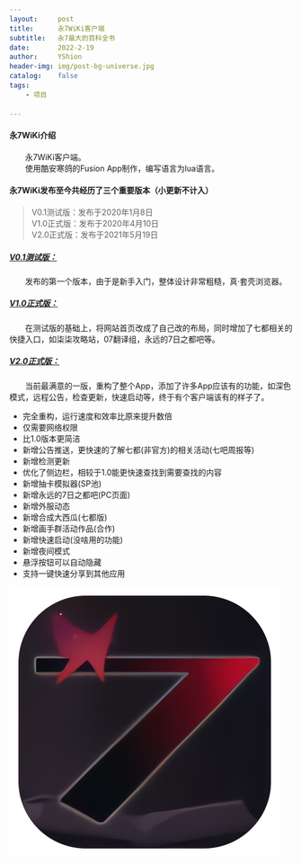 ```yaml
---
layout:     post
title:      永7WiKi客户端
subtitle:   永7最大的百科全书
date:       2022-2-19
author:     YShion
header-img: img/post-bg-universe.jpg
catalog:    false
tags:
    - 项目

---
```

#### 永7WiKi介绍

&emsp;&emsp;永7WiKi客户端。    
&emsp;&emsp;使用酷安寒鸽的Fusion App制作，编写语言为lua语言。  

#### 永7WiKi发布至今共经历了三个重要版本（小更新不计入）   
> V0.1测试版：发布于2020年1月8日     
> V1.0正式版：发布于2020年4月10日   
> V2.0正式版：发布于2021年5月19日      

##### [V0.1测试版：](https://tieba.baidu.com/p/6434308142?see_lz=0)
&emsp;&emsp;发布的第一个版本，由于是新手入门，整体设计非常粗糙，真·套壳浏览器。   
##### [V1.0正式版：](https://tieba.baidu.com/p/6609467888?see_lz=0)
&emsp;&emsp;在测试版的基础上，将网站首页改成了自己改的布局，同时增加了七都相关的快捷入口，如柒柒攻略站，07翻译组，永远的7日之都吧等。
##### [V2.0正式版：](https://tieba.baidu.com/p/7359391501?see_lz=0)
&emsp;&emsp;当前最满意的一版，重构了整个App，添加了许多App应该有的功能，如深色模式，远程公告，检查更新，快速启动等，终于有个客户端该有的样子了。

- 完全重构，运行速度和效率比原来提升数倍
- 仅需要网络权限
- 比1.0版本更简洁
- 新增公告推送，更快速的了解七都(非官方)的相关活动(七吧周报等)
- 新增检测更新
- 优化了侧边栏，相较于1.0能更快速查找到需要查找的内容
- 新增抽卡模拟器(SP池)
- 新增永远的7日之都吧(PC页面)
- 新增外服动态
- 新增合成大西瓜(七都版) 
- 新增画手群活动作品(合作)
- 新增快速启动(没啥用的功能)
- 新增夜间模式 
- 悬浮按钮可以自动隐藏
- 支持一键快速分享到其他应用   
 
![image](https://raw.githubusercontent.com/YS-yorigamishion/YS-yorigamishion.github.io/main/img/post-bg-F7WiKilogo.png)

